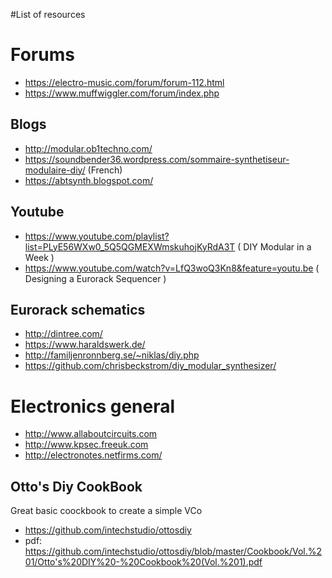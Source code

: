 #List of resources

# Forums
 - https://electro-music.com/forum/forum-112.html
 - https://www.muffwiggler.com/forum/index.php

## Blogs

- http://modular.ob1techno.com/
- https://soundbender36.wordpress.com/sommaire-synthetiseur-modulaire-diy/ (French)
- https://abtsynth.blogspot.com/ 

## Youtube

- https://www.youtube.com/playlist?list=PLyE56WXw0_5Q5QGMEXWmskuhojKyRdA3T ( DIY Modular in a Week )
- https://www.youtube.com/watch?v=LfQ3woQ3Kn8&feature=youtu.be ( Designing a Eurorack Sequencer )

## Eurorack schematics

- http://dintree.com/
- https://www.haraldswerk.de/
- http://familjenronnberg.se/~niklas/diy.php 
- https://github.com/chrisbeckstrom/diy_modular_synthesizer/ 
 
# Electronics general

- http://www.allaboutcircuits.com
- http://www.kpsec.freeuk.com
- http://electronotes.netfirms.com/

## Otto's Diy CookBook

Great basic coockbook to create a simple VCo

- https://github.com/intechstudio/ottosdiy
- pdf: https://github.com/intechstudio/ottosdiy/blob/master/Cookbook/Vol.%201/Otto's%20DIY%20-%20Cookbook%20(Vol.%201).pdf

